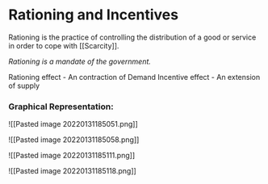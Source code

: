 # Rationing and Incentives
Rationing is the practice of controlling the distribution of a good or service in order to cope with [[Scarcity]].

*Rationing is a mandate of the government.*

Rationing effect - An contraction of Demand
Incentive effect - An extension of supply

### Graphical Representation:
![[Pasted image 20220131185051.png]]

![[Pasted image 20220131185058.png]]

![[Pasted image 20220131185111.png]]

![[Pasted image 20220131185118.png]]

